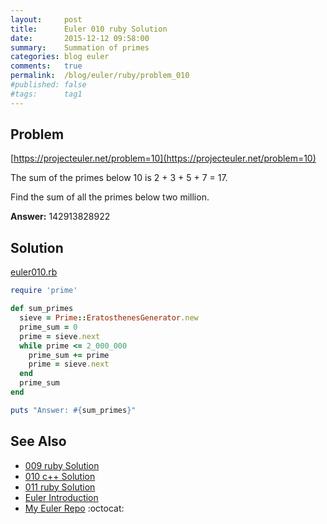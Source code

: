 ```yaml
---
layout:     post
title:      Euler 010 ruby Solution
date:       2015-12-12 09:58:00
summary:    Summation of primes
categories: blog euler
comments:   true
permalink:  /blog/euler/ruby/problem_010
#published: false
#tags:      tag1
---
```


## Problem

[https://projecteuler.net/problem=10](https://projecteuler.net/problem=10)

The sum of the primes below 10 is 2 + 3 + 5 + 7 = 17.

Find the sum of all the primes below two million.

**Answer:** 142913828922

## Solution

[euler010.rb](https://github.com/tvarley/euler/blob/master/ruby/euler010.rb)

``` ruby
require 'prime'

def sum_primes
  sieve = Prime::EratosthenesGenerator.new
  prime_sum = 0
  prime = sieve.next
  while prime <= 2_000_000
    prime_sum += prime
    prime = sieve.next
  end
  prime_sum
end

puts "Answer: #{sum_primes}"
```

## See Also
* [009 ruby Solution]({{site.baseurl}}/blog/euler/ruby/problem_009)
* [010 c++ Solution]({{site.baseurl}}/blog/euler/cpp/problem_010)
* [011 ruby Solution]({{site.baseurl}}/blog/euler/ruby/problem_011)
* [Euler Introduction]({{site.baseurl}}/blog/euler/introduction)
* [My Euler Repo](https://github.com/tvarley/euler) :octocat:
